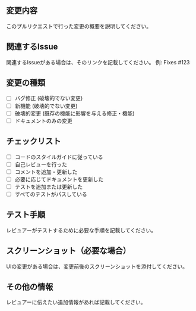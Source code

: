 ## 変更内容
このプルリクエストで行った変更の概要を説明してください。

## 関連するIssue
関連するIssueがある場合は、そのリンクを記載してください。
例: Fixes #123

## 変更の種類
- [ ] バグ修正 (破壊的でない変更)
- [ ] 新機能 (破壊的でない変更)
- [ ] 破壊的変更 (既存の機能に影響を与える修正・機能)
- [ ] ドキュメントのみの変更

## チェックリスト
- [ ] コードのスタイルガイドに従っている
- [ ] 自己レビューを行った
- [ ] コメントを追加・更新した
- [ ] 必要に応じてドキュメントを更新した
- [ ] テストを追加または更新した
- [ ] すべてのテストがパスしている

## テスト手順
レビュアーがテストするために必要な手順を記載してください。

## スクリーンショット（必要な場合）
UIの変更がある場合は、変更前後のスクリーンショットを添付してください。

## その他の情報
レビュアーに伝えたい追加情報があれば記載してください。
